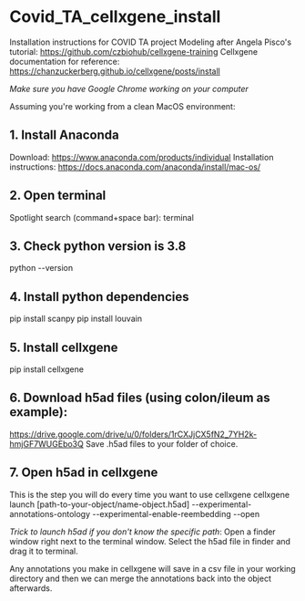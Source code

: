 # Covid_TA_cellxgene_install
Installation instructions for COVID TA project
Modeling after Angela Pisco's tutorial: https://github.com/czbiohub/cellxgene-training
Cellxgene documentation for reference:
https://chanzuckerberg.github.io/cellxgene/posts/install

*Make sure you have Google Chrome working on your computer*

Assuming you're working from a clean MacOS environment:
## 1. Install Anaconda
Download: https://www.anaconda.com/products/individual
Installation instructions: https://docs.anaconda.com/anaconda/install/mac-os/

## 2. Open terminal
Spotlight search (command+space bar): terminal

## 3. Check python version is 3.8
python --version

## 4. Install python dependencies
pip install scanpy
pip install louvain

## 5. Install cellxgene
pip install cellxgene

## 6. Download h5ad files (using colon/ileum as example):
https://drive.google.com/drive/u/0/folders/1rCXJjCX5fN2_7YH2k-hmjGF7WUGEbo3Q
Save .h5ad files to your folder of choice.

## 7. Open h5ad in cellxgene
This is the step you will do every time you want to use cellxgene
cellxgene launch [path-to-your-object/name-object.h5ad] --experimental-annotations-ontology --experimental-enable-reembedding --open

*Trick to launch h5ad if you don't know the specific path*:
Open a finder window right next to the terminal window. Select the h5ad file in finder and drag it to terminal.

Any annotations you make in cellxgene will save in a csv file in your working directory and then we can merge the annotations back into the object afterwards.
